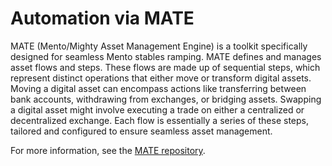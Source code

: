 # Automation via MATE

MATE (Mento/Mighty Asset Management Engine) is a toolkit specifically designed for seamless Mento stables ramping.
MATE defines and manages asset flows and steps. These flows are made up of sequential steps, which represent distinct operations that either move or transform digital assets. Moving a digital asset can encompass actions like transferring between bank accounts, withdrawing from exchanges, or bridging assets. Swapping a digital asset might involve executing a trade on either a centralized or decentralized exchange. Each flow is essentially a series of these steps, tailored and configured to ensure seamless asset management.

For more information, see the [MATE repository](https://github.com/mento-protocol/mate).